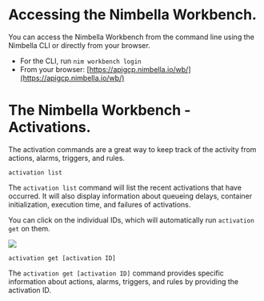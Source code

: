 # Accessing the Nimbella Workbench.

You can access the Nimbella Workbench from the command line using the Nimbella CLI or directly from your browser.

- For the CLI, run `nim workbench login`
- From your browser: [https://apigcp.nimbella.io/wb/](https://apigcp.nimbella.io/wb/)

# The Nimbella Workbench - Activations.

The activation commands are a great way to keep track of the activity from actions, alarms, triggers, and rules.

```
activation list
```

The `activation list` command will list the recent activations that have occurred. It will also display information about queueing delays, container initialization, execution time, and failures of activations.

You can click on the individual IDs, which will automatically run `activation get` on them.

![](https://user-images.githubusercontent.com/16840579/98278991-37434e00-1f4e-11eb-9ad1-3d8356ca37b6.gif)

```
activation get [activation ID]
```

The `activation get [activation ID]` command provides specific information about actions, alarms, triggers, and rules by providing the activation ID.
